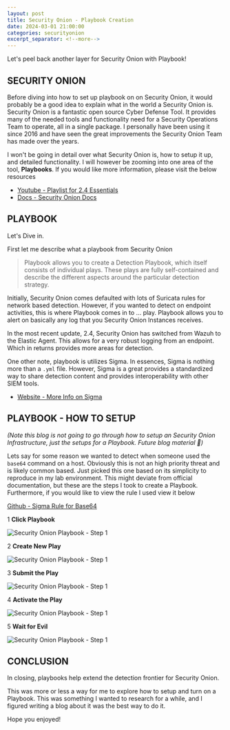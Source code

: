 ```yaml
---
layout: post
title: Security Onion - Playbook Creation
date: 2024-03-01 21:00:00
categories: securityonion
excerpt_separator: <!--more-->
---
```


Let's peel back another layer for Security Onion with Playbook!

## SECURITY ONION

Before diving into how to set up playbook on on Security Onion, it would probably be a good idea to explain what in the world a Security Onion is.  Security Onion is a fantastic open source Cyber Defense Tool.  It provides many of the needed tools and functionality need for a Security Operations Team to operate, all in a single package.   I personally have been using it since 2016 and have seen the great improvements the Security Onion Team has made over the years.  

I won't be going in detail over what Security Onion is, how to setup it up, and detailed functionality. I will however be zooming into one area of the tool, **Playbooks**.  If you would like more information, please visit the below resources

- [Youtube - Playlist for 2.4 Essentials](https://www.youtube.com/watch?v=ITuVYSxAna4&list=PLljFlTO9rB17azL-HwV4BUWUv7Egmcx3T&ab_channel=SecurityOnion)
- [Docs - Security Onion Docs](https://docs.securityonion.net/en/2.4/)

## PLAYBOOK

Let's Dive in.  

First let me describe what a playbook from Security Onion

> Playbook allows you to create a Detection Playbook, which itself consists of individual plays. These plays are fully self-contained and describe the different aspects around the particular detection strategy.

Initially, Security Onion comes defaulted with lots of Suricata rules for network based detection.  However, if you wanted to detect on endpoint activities, this is where Playbook comes in to ... play.  Playbook allows you to alert on basically any log that you Security Onion Instances receives.  

In the most recent update, 2.4, Security Onion has switched from Wazuh to the Elastic Agent.  This allows for a very robust logging from an endpoint.  Which in returns provides more areas for detection.

One other note, playbook is utilizes Sigma.  In essences, Sigma is nothing more than a `.yml` file.  However, Sigma is a great provides a standardized way to share detection content and provides interoperability with other SIEM tools.  

- [Website - More Info on Sigma](https://socprime.com/blog/sigma-rules-the-beginners-guide/)

## PLAYBOOK - HOW TO SETUP 

*(Note this blog is not going to go through how to setup an Security Onion Infrastructure, just the setups for a Playbook.  Future blog material 🤷)*

Lets say for some reason we wanted to detect when someone used the `base64` command on a host.  Obviously this is not an high priority threat and is likely common based. Just picked this one based on its simplicity to reproduce in my lab environment. This might deviate from official documentation, but these are the steps I took to create a Playbook.  Furthermore, if you would like to view the rule I used view it below

[Github - Sigma Rule for Base64](https://github.com/SigmaHQ/sigma/blob/6b8cd1f0f1d222dcffa95394b4cbcec2a05137a0/rules/linux/process_creation/proc_creation_lnx_base64_decode.yml)


1 **Click Playbook**

![Security Onion Playbook - Step 1](/blog/assets/ONION-PLAYBOOK-STEP1.GIF)

2 **Create New Play**

![Security Onion Playbook - Step 1](/blog/assets/ONION-PLAYBOOK-STEP2.JPG)

 3 **Submit the Play**

![Security Onion Playbook - Step 1](/blog/assets/ONION-PLAYBOOK-STEP3.JPG)

4 **Activate the Play**

![Security Onion Playbook - Step 1](/blog/assets/ONION-PLAYBOOK-STEP4.JPG)


5 **Wait for Evil**

![Security Onion Playbook - Step 1](/blog/assets/ONION-PLAYBOOK-STEP5.JPG)


## CONCLUSION

In closing, playbooks help extend the detection frontier for Security Onion.  

This was more or less a way for me to explore how to setup and turn on a Playbook.  This was something I wanted to research for a while, and I figured writing a blog about it was the best way to do it.  

Hope you enjoyed!